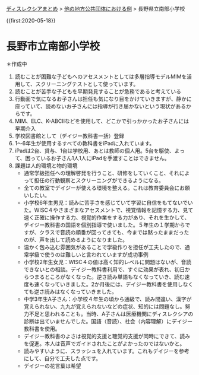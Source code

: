 <p class="breadcrumbs"><a href="../index.md">ディスレクシアまとめ</a> > <a href="index.md">他の地方公共団体における例</a> > 長野県立南部小学校

{{first:2020-05-18}}

# 長野市立南部小学校
＊作成中

1. 読むことが困難な子どもへのアセスメントとしては多層指導モデルMIMを活用して、スクリーニングテストとして使っています。
1. 読むことが苦手な子どもを早期発見することが急務であると考えている
1. 行動面で気になるお子さんは担任も気になり目をかけていきますが、静かに座っていて、読めないお子さんには指導が行き届かないという現状があるからです。
1. MIM、ELC、K-ABCⅡなどを使用して、どこかで引っかかったお子さんには早期介入
1. 学校図書館として（デイジー教科書一括）登録
1. 1～6年生が使用するすべての教科書をiPadに入れています。
1. iPadは2台、貸与、1台は学校用、あとは教師の個人用。5台を駆使、よって、困っているお子さん1人1人にiPadを手渡すことはできません。
1. 課題は人的環境と物的環境
    - 通常学級担任への理解啓発を行うこと、研修をしていくこと、それによって担任の行動観察とスクリーニングができるようになる。
    - 全ての教室でデイジーが使える環境を整える。これは教育委員会にお願いしたい。
    - 小学校6年生男児：読みに苦手さを感じていて学習に自信をもてないでいた。WISC４やさまざまなアセスメントで、視覚情報を記憶する力、見て速く正確に操作する力、視覚的作業をする力があり、それを生かして、デイジー教科書の国語を個別指導で使いました。５年生の１学期からですが、クラスで音読の順番が回ってきても、今までは黙ったままだったのが、声を出して読めるようになりました。
    - 温かく包み込む雰囲気があることで学級作りを担任が工夫したので、通常学級で使うのは難しいと言われていますが成功事例
    - 小学校2年生女児：WISC４の値は高く知的レベルに問題はないが、音読できないとの相談。デイジー教科書利用で、すぐに効果が表れ、初日からつまるところがなくなった。逆さ読み単語もなくなっていき、読む速度も速くなっていきました。2か月後には、デイジー教科書を使用しなくても逆さ読みはなくなっていきました。
    - 中学3年生A子さん：小学校４年生の頃から通級で、読み間違い、漢字が覚えられない、九九が覚えられないなどの症状、知的には問題なし。努力不足と思われることも。当時、A子さんは医療機関にディスレクシアの診断は出ていませんでした。国語（音読）、社会（内容理解）にデイジー教科書を使用。
    - デイジー教科書のよさは視覚的支援と聴覚的支援が同時にできて、読みを促進。本人は音声でガイドされたことがよかったのではないかと。
    - 読みやすいように、スラッシュを入れています。これもデイジーを参考にして、自分で工夫した点です。
    - デイジーの花言葉は希望
